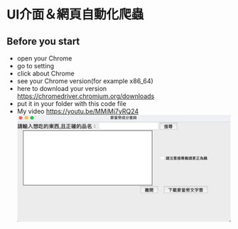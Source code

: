 # UI介面＆網頁自動化爬蟲

## Before you start
- open your Chrome 
- go to setting
- click about Chrome
- see your Chrome version(for example x86_64)
- here to download your version https://chromedriver.chromium.org/downloads
- put it in your folder with this code file
- My video   https://youtu.be/MMjMj7yRQ24
![image](https://github.com/wutzu/Web-crawler/blob/main/show.png)
